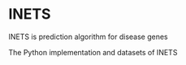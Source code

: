 # INETS
INETS is prediction algorithm for disease genes

The Python implementation and datasets of INETS
